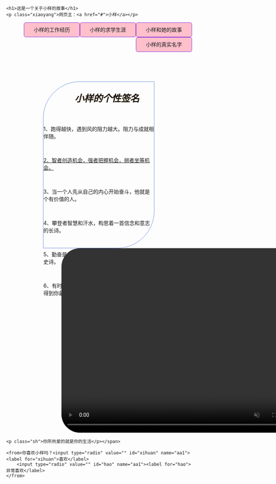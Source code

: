 <!DOCTYPE html>
<html lang="en">
<head>
    <meta charset="UTF-8">
    <meta http-equiv="X-UA-Compatible" content="IE=edge">
    <meta name="viewport" content="width=device-width, initial-scale=1.0">
    <title>小样的期末作业</title>
<style type="text/css">
    *{padding: 0%;margin: 0%;}
	body{background: url("期末图片/3.jpg") no-repeat center center fixed;
		-webkit-background-size: cover;-o-background-size: cover; background-size: cover;}
/*	图片填充整个界面*/

    h1{text-align: center;color: chartreuse;}
    li{list-style-type: none;}
    ul a{text-decoration: none;background-color:pink;width:150px;height: 30px;display: inline-block;text-align: center;
    padding-top: 8px;border:1px solid blueviolet;border-radius: 5px;float: right;}
    ul a:hover{color: darkgray;background-color:lightgray;}
	
	nav{border:1px solid #678FDA;width: 300px;height: 450px;border-radius: 100px 0px 100px 0px;margin-left: 100px;margin-top: 80px;float: left;clear: right}
	
	.gxqm{padding-left: 85px;font-weight: bold;background: linear-gradient(to bottom,#f0610e, #e8771a, #fff34a);
  	-webkit-background-clip: text;
/*		文本渐变*/
  	color: transparent
		/*	置原字体颜色为透明，*/;font-size: 25px;font-style: oblique;}
	
	.qm{text-indent: 2em;padding-left: 10px;font-family:仿宋 }
	.xiaoyang{font-size: 20px;padding-left: 10px}

	.xiaoyang a {font-size: 25px;color: #FF43CB;box-shadow: 2px 2px 3px black;text-decoration: none}
	audio{opacity: 0.5;padding-top: 75px}
	video{border-radius: 50px 50px}
	#sp{margin-left: 150px;padding-top: 20px;}
	
	.sh{text-align: center;font-size: 30px;margin-top: 10px;background-color: #C60609;width: 630px;margin: 0 auto;}
	from{font-size: 20px;}
	
	from input[type="radio"] {display: none}
	from label{color: azure;background:#BE080B;font-weight: bold;padding: 2px;border-radius: 10px;margin-right: 15px}
	from input[type="radio"]:checked+label{color:#61BDE1;background: #EB7BD5}
	from{float: right;}
	
</style>

</head>
<body>

    <h1>这是一个关于小样的故事</h1>
    <p class="xiaoyang">网页主：<a href="#">小样</a></p>
<ul>
    <li> <a href="#">小样和她的故事</a></li>
    <li> <a href="#">小样的求学生涯</a></li>
    <li> <a href="#">小样的工作经历</a></li>
    <li> <a href="#">小样的真实名字</a></li>
</ul>


	
<nav>
	<span>
<p class="gxqm">小样的个性签名</p>
	<br>
	<p class="qm">1、跑得越快，遇到风的阻力越大。阻力与成就相伴随。</p><br>
	<p class="qm"><u>2、智者创造机会，强者把握机会，弱者坐等机会。</u></p><br>
	<p class="qm">3、当一个人先从自己的内心开始奋斗，他就是个有价值的人。</p><br>
	<p class="qm">4、攀登者智慧和汗水，构思着一首信念和意志的长诗。</p><br>
	<p class="qm">5、勤奋是你生命的密码，能译出你一部壮丽的史诗。</p><br>
	<p class="qm">6、有时候，坚持了你最不想干的事情之后，会得到你最想要的东西。</p>
	<audio src="audio/告白气球.mp3"  autoplay="autoplay" >music</audio>
	</span>
	
</nav>
	<span id="sp">
	<video src="vedio/11.mp4" controls="controls"  autoplay="autoplay" 
 loop="loop"  muted="muted" width="650px" height="500px">320的故事</video>

	<p class="sh">你所热爱的就是你的生活</p></span>
	
	<from>你喜欢小样吗？<input type="radio" value="" id="xihuan" name="aa1"><label for="xihuan">喜欢</label>
		<input type="radio" value="" id="hao" name="aa1"><label for="hao">非常喜欢</label>
	</from>
</body>
	
	
	
</html>
